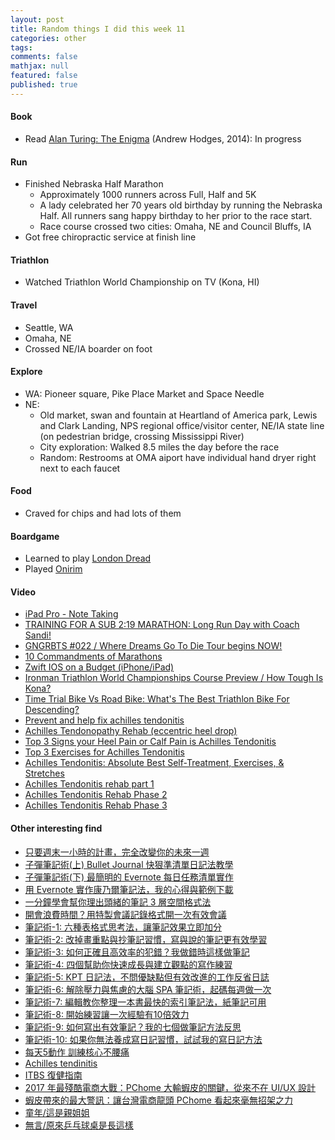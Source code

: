 ```yaml
---
layout: post
title: Random things I did this week 11
categories: other
tags: 
comments: false
mathjax: null
featured: false
published: true
---
```


#### Book 
* Read [Alan Turing: The Enigma](https://www.amazon.com/Alan-Turing-Enigma-Inspired-Imitation/dp/069116472X) (Andrew Hodges, 2014): In progress

#### Run
* Finished Nebraska Half Marathon
    * Approximately 1000 runners across Full, Half and 5K
    * A lady celebrated her 70 years old birthday by running the Nebraska Half. All runners sang happy birthday to her prior to the race start. 
    * Race course crossed two cities: Omaha, NE and Council Bluffs, IA
* Got free chiropractic service at finish line 

#### Triathlon
* Watched Triathlon World Championship on TV (Kona, HI)

#### Travel 
* Seattle, WA
* Omaha, NE
* Crossed NE/IA boarder on foot

#### Explore
* WA: Pioneer square, Pike Place Market and Space Needle
* NE: 
    * Old market, swan and fountain at Heartland of America park, Lewis and Clark Landing, NPS regional office/visitor center, NE/IA state line (on pedestrian bridge, crossing Mississippi River)
    * City exploration: Walked 8.5 miles the day before the race
    * Random: Restrooms at OMA aiport have individual hand dryer right next to each faucet

#### Food
* Craved for chips and had lots of them

#### Boardgame
* Learned to play [London Dread](https://boardgamegeek.com/boardgame/178134/london-dread)
* Played [Onirim](https://boardgamegeek.com/boardgame/156336/onirim-second-edition)

#### Video 
* [iPad Pro - Note Taking](https://youtu.be/YFZbYIAkU3Q)
* [TRAINING FOR A SUB 2:19 MARATHON: Long Run Day with Coach Sandi!](https://youtu.be/GJLleJd7xLI)
* [GNGRBTS #022 / Where Dreams Go To Die Tour begins NOW!](https://youtu.be/h1XM5e4m-Mo)
* [10 Commandments of Marathons](https://youtu.be/dDmHjL1ecd8)
* [Zwift IOS on a Budget (iPhone/iPad)](https://youtu.be/mHVnxxWJA9s)
* [Ironman Triathlon World Championships Course Preview / How Tough Is Kona?](https://youtu.be/ot0TNQr0mHY)
* [Time Trial Bike Vs Road Bike: What's The Best Triathlon Bike For Descending?](https://youtu.be/WSZYwPJWL0U)
* [Prevent and help fix achilles tendonitis](https://youtu.be/jn8CW5-ZY3M)
* [Achilles Tendonopathy Rehab (eccentric heel drop)](https://youtu.be/ge3XDjjKofk)
* [Top 3 Signs your Heel Pain or Calf Pain is Achilles Tendonitis](https://youtu.be/zzzTsMo5rgQ)
* [Top 3 Exercises for Achilles Tendonitis](https://youtu.be/Y8Ag3Nbj98k)
* [Achilles Tendonitis: Absolute Best Self-Treatment, Exercises, & Stretches](https://youtu.be/qqAlt1k_-gs)
* [Achilles Tendonitis rehab part 1](https://youtu.be/dT8co7E2Ep0)
* [Achilles Tendonitis Rehab Phase 2](https://youtu.be/z2iy_mAvOFw)
* [Achilles Tendonitis Rehab Phase 3](https://youtu.be/t9IwvBjQA8I)

#### Other interesting find 
* [只要週末一小時的計畫，完全改變你的未來一週](https://www.managertoday.com.tw/columns/view/55034?utm_source=dailyedm&utm_medium=content&utm_campaign=daily201503)
* [子彈筆記術(上) Bullet Journal 快狠準清單日記法教學](http://www.playpcesor.com/2015/12/bullet-journal.html?m=1)
* [子彈筆記術(下) 最簡明的 Evernote 每日任務清單實作](http://www.playpcesor.com/2016/04/evernote-bullet-journal.html?m=1)
* [用 Evernote 實作康乃爾筆記法，我的心得與範例下載](http://www.playpcesor.com/2015/11/evernote-cornell-note-taking.html?m=1)
* [一分鐘學會幫你理出頭緒的筆記 3 層空間格式法](http://www.playpcesor.com/2015/05/take-good-note-by-evernote.html?m=1)
* [開會浪費時間？用特製會議記錄格式開一次有效會議](http://www.playpcesor.com/2015/03/amazing-meeting.html?m=1)
* [筆記術-1: 六種表格式思考法，讓筆記效果立即加分](http://www.playpcesor.com/2016/08/note-1.html?m=1)
* [筆記術-2: 改掉畫重點與抄筆記習慣，寫與說的筆記更有效學習](http://www.playpcesor.com/2016/08/tell-your-note-2.html?m=1)
* [筆記術-3: 如何正確且高效率的犯錯？我做錯時這樣做筆記](http://www.playpcesor.com/2016/10/mistake-note.html?m=1)
* [筆記術-4: 四個幫助你快速成長與建立觀點的寫作練習](http://www.playpcesor.com/2016/11/4.html?m=1)
* [筆記術-5: KPT 日記法，不問優缺點但有效改進的工作反省日誌](http://www.playpcesor.com/2016/11/kpt--note-diary.html?m=1)
* [筆記術-6: 解除壓力與焦慮的大腦 SPA 筆記術，起碼每週做一次](http://www.playpcesor.com/2016/12/Brain-gtd-SPA.html?m=1)
* [筆記術-7: 編輯教你整理一本書最快的索引筆記法，紙筆記可用](http://www.playpcesor.com/2016/12/how-to-note-a-book.html?m=1)
* [筆記術-8: 開始練習讓一次經驗有10倍效力](http://www.playpcesor.com/2017/05/experience.html?m=1)
* [筆記術-9: 如何寫出有效筆記？我的七個做筆記方法反思](http://www.playpcesor.com/2017/06/write-note-tips.html?m=1)
* [筆記術-10: 如果你無法養成寫日記習慣，試試我的寫日記方法](http://www.playpcesor.com/2017/08/diary.html?m=1)
* [每天5動作 訓練核心不腰痛](http://m.ltn.com.tw/news/life/breakingnews/2155448)
* [Achilles tendinitis](https://en.m.wikipedia.org/wiki/Achilles_tendinitis)
* [ITBS 復健指南](http://happyrunner123.pixnet.net/blog/post/109226618)
* [2017 年最殘酷電商大戰：PChome 大輸蝦皮的關鍵，從來不在 UI/UX 設計](https://buzzorange.com/techorange/2017/10/11/ui-ux-is-not-the-key-of-shopee/)
* [蝦皮帶來的最大警訊：讓台灣電商龍頭 PChome 看起來毫無招架之力](https://buzzorange.com/techorange/2017/10/11/pchome-vs-shopee-2/)
* [童年/這是親姐姐](https://www.ptt.cc/bbs/StupidClown/M.1507932075.A.7E5.html)
* [無言/原來乒乓球桌是長這樣](https://www.ptt.cc/bbs/StupidClown/M.1508061359.A.217.html)